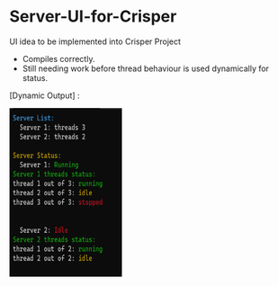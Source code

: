 # Server-UI-for-Crisper
UI idea to be implemented into Crisper Project

- Compiles correctly.
- Still needing work before thread behaviour is used dynamically for status. 

[Dynamic Output] :

<img src="https://github.com/indirectDirectEnumeration69/Server-Ui-for-Crisper/blob/main/ServerPi.png" width="200px" height="300px">
